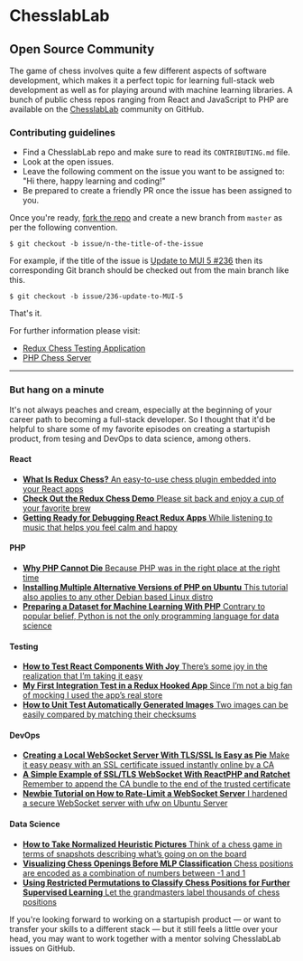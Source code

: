 # ChesslabLab
## Open Source Community

The game of chess involves quite a few different aspects of software development, which makes it a perfect topic for learning full-stack web development as well as for playing around with machine learning libraries. A bunch of public chess repos ranging from React and JavaScript to PHP are available on the [ChesslabLab](https://github.com/chesslablab) community on GitHub.

### Contributing guidelines

- Find a ChesslabLab repo and make sure to read its `CONTRIBUTING.md` file.
- Look at the open issues.
- Leave the following comment on the issue you want to be assigned to: "Hi there, happy learning and coding!"
- Be prepared to create a friendly PR once the issue has been assigned to you.

Once you're ready, [fork the repo](https://docs.github.com/es/get-started/quickstart/fork-a-repo) and create a new branch from `master` as per the following convention.

```text
$ git checkout -b issue/n-the-title-of-the-issue
```

For example, if the title of the issue is [Update to MUI 5 #236](https://github.com/chesslablab/redux-chess/issues/236) then its corresponding Git branch should be checked out from the main branch like this.

```text
$ git checkout -b issue/236-update-to-MUI-5
```

That's it.

For further information please visit:

- [Redux Chess Testing Application](https://github.com/chesslablab/testing-redux-chess)
- [PHP Chess Server](https://github.com/chesslablab/chess-server)

---

### But hang on a minute

It's not always peaches and cream, especially at the beginning of your career path to becoming a full-stack developer. So I thought that it'd be helpful to share some of my favorite episodes on creating a startupish product, from tesing and DevOps to data science, among others.

#### React

- [**What Is Redux Chess?** An easy-to-use chess plugin embedded into your React apps](https://javascript.plainenglish.io/what-is-redux-chess-6264c99c1eca)
- [**Check Out the Redux Chess Demo** Please sit back and enjoy a cup of your favorite brew](https://javascript.plainenglish.io/check-out-the-redux-chess-demo-acbea003d710)
- [**Getting Ready for Debugging React Redux Apps** While listening to music that helps you feel calm and happy](https://javascript.plainenglish.io/getting-ready-for-debugging-react-redux-apps-a1eefea535)

#### PHP

- [**Why PHP Cannot Die** Because PHP was in the right place at the right time](https://medium.com/geekculture/why-php-cannot-die-2e03cde66ff8)
- [**Installing Multiple Alternative Versions of PHP on Ubuntu** This tutorial also applies to any other Debian based Linux distro](https://medium.com/geekculture/installing-multiple-alternative-versions-of-php-on-ubuntu-b2acc7af3260)
- [**Preparing a Dataset for Machine Learning With PHP** Contrary to popular belief, Python is not the only programming language for data science](https://ai.plainenglish.io/preparing-a-dataset-for-machine-learning-with-php-fd68dd85187e)

#### Testing

- [**How to Test React Components With Joy** There’s some joy in the realization that I’m taking it easy](https://javascript.plainenglish.io/looking-forward-to-testing-react-components-with-joy-5bb3f86c21d7)
- [**My First Integration Test in a Redux Hooked App** Since I’m not a big fan of mocking I used the app’s real store](https://javascript.plainenglish.io/my-first-integration-test-in-a-redux-hooked-app-3b189addd46e)
- [**How to Unit Test Automatically Generated Images** Two images can be easily compared by matching their checksums](https://medium.com/geekculture/how-to-unit-test-automatically-generated-images-e8cd1fb668a8)

#### DevOps

- [**Creating a Local WebSocket Server With TLS/SSL Is Easy as Pie** Make it easy peasy with an SSL certificate issued instantly online by a CA](https://medium.com/geekculture/creating-a-local-websocket-server-with-tls-ssl-is-easy-as-pie-de1a2ef058e0)
- [**A Simple Example of SSL/TLS WebSocket With ReactPHP and Ratchet** Remember to append the CA bundle to the end of the trusted certificate](https://medium.com/geekculture/a-simple-example-of-ssl-tls-websocket-with-reactphp-and-ratchet-e03be973f521)
- [**Newbie Tutorial on How to Rate-Limit a WebSocket Server** I hardened a secure WebSocket server with ufw on Ubuntu Server](https://medium.com/geekculture/newbie-tutorial-on-how-to-rate-limit-a-websocket-server-8e28642ad5ff)

#### Data Science

- [**How to Take Normalized Heuristic Pictures** Think of a chess game in terms of snapshots describing what’s going on on the board](https://medium.com/geekculture/how-to-take-normalized-heuristic-pictures-79ca0df4cdec)
- [**Visualizing Chess Openings Before MLP Classification** Chess positions are encoded as a combination of numbers between -1 and 1](https://medium.com/geekculture/visualizing-chess-openings-before-mlp-classification-fd2a3e8c266)
- [**Using Restricted Permutations to Classify Chess Positions for Further Supervised Learning** Let the grandmasters label thousands of chess positions](https://medium.com/geekculture/using-restricted-permutations-to-classify-chess-positions-for-further-supervised-learning-27eeb3f71d82)

If you're looking forward to working on a startupish product —  or want to transfer your skills to a different stack —  but it still feels a little over your head, you may want to work together with a mentor solving ChesslabLab issues on GitHub.
